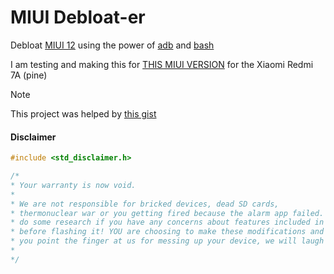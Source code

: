 # MIUI Debloat-er
Debloat [MIUI 12](https://en.miui.com/v12_5) using the power of [adb](https://developer.android.com/tools/adb) and [bash](https://en.wikipedia.org/wiki/Bash_(Unix_shell))

I am testing and making this for [THIS MIUI VERSION](https://xiaomifirmwareupdater.com/miui/pine/stable/V12.5.3.0.QCMEUXM/) for the Xiaomi Redmi 7A (pine)

> [!NOTE]
> This project was helped by [this gist](https://gist.github.com/Biswa96/81fe477079fa5279f7cfd7b98d5519c7)

#### Disclaimer

```CPP
#include <std_disclaimer.h>

/*
* Your warranty is now void.
*
* We are not responsible for bricked devices, dead SD cards,
* thermonuclear war or you getting fired because the alarm app failed. Please
* do some research if you have any concerns about features included in this ROM
* before flashing it! YOU are choosing to make these modifications and if
* you point the finger at us for messing up your device, we will laugh at you. Hard & a lot.
*
*/
```
